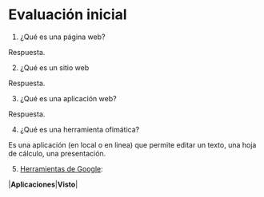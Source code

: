# Evaluación inicial
1. ¿Qué es una página web?

Respuesta.

2. ¿Qué es un sitio web

Respuesta.

3. ¿Qué es una aplicación web?

Respuesta.

4. ¿Qué es una herramienta ofimática?

Es una aplicación (en local o en linea) que permite editar un texto, una hoja de cálculo, una presentación.

5. [Herramientas de Google](https://www.google.com/intl/es-419/chrome/browser-tools/ "Herramientas de Google"):

|**Aplicaciones**|**Visto**|
